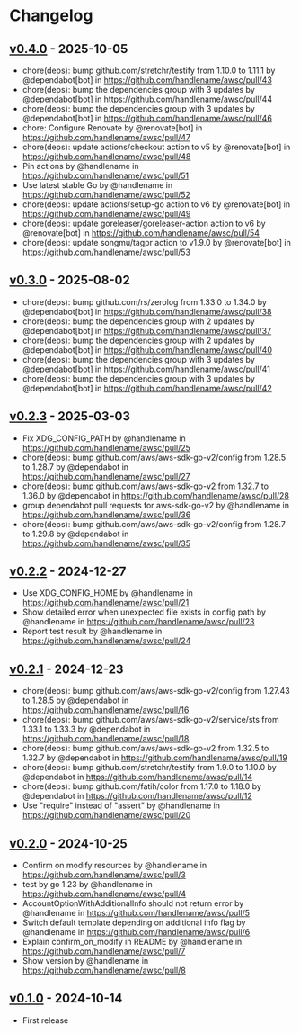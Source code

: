 # Changelog

## [v0.4.0](https://github.com/handlename/awsc/compare/v0.3.0...v0.4.0) - 2025-10-05
- chore(deps): bump github.com/stretchr/testify from 1.10.0 to 1.11.1 by @dependabot[bot] in https://github.com/handlename/awsc/pull/43
- chore(deps): bump the dependencies group with 3 updates by @dependabot[bot] in https://github.com/handlename/awsc/pull/44
- chore(deps): bump the dependencies group with 3 updates by @dependabot[bot] in https://github.com/handlename/awsc/pull/46
- chore: Configure Renovate by @renovate[bot] in https://github.com/handlename/awsc/pull/47
- chore(deps): update actions/checkout action to v5 by @renovate[bot] in https://github.com/handlename/awsc/pull/48
- Pin actions by @handlename in https://github.com/handlename/awsc/pull/51
- Use latest stable Go by @handlename in https://github.com/handlename/awsc/pull/52
- chore(deps): update actions/setup-go action to v6 by @renovate[bot] in https://github.com/handlename/awsc/pull/49
- chore(deps): update goreleaser/goreleaser-action action to v6 by @renovate[bot] in https://github.com/handlename/awsc/pull/54
- chore(deps): update songmu/tagpr action to v1.9.0 by @renovate[bot] in https://github.com/handlename/awsc/pull/53

## [v0.3.0](https://github.com/handlename/awsc/compare/v0.2.3...v0.3.0) - 2025-08-02
- chore(deps): bump github.com/rs/zerolog from 1.33.0 to 1.34.0 by @dependabot[bot] in https://github.com/handlename/awsc/pull/38
- chore(deps): bump the dependencies group with 2 updates by @dependabot[bot] in https://github.com/handlename/awsc/pull/37
- chore(deps): bump the dependencies group with 2 updates by @dependabot[bot] in https://github.com/handlename/awsc/pull/40
- chore(deps): bump the dependencies group with 3 updates by @dependabot[bot] in https://github.com/handlename/awsc/pull/41
- chore(deps): bump the dependencies group with 3 updates by @dependabot[bot] in https://github.com/handlename/awsc/pull/42

## [v0.2.3](https://github.com/handlename/awsc/compare/v0.2.2...v0.2.3) - 2025-03-03
- Fix XDG_CONFIG_PATH by @handlename in https://github.com/handlename/awsc/pull/25
- chore(deps): bump github.com/aws/aws-sdk-go-v2/config from 1.28.5 to 1.28.7 by @dependabot in https://github.com/handlename/awsc/pull/27
- chore(deps): bump github.com/aws/aws-sdk-go-v2 from 1.32.7 to 1.36.0 by @dependabot in https://github.com/handlename/awsc/pull/28
- group dependabot pull requests for aws-sdk-go-v2 by @handlename in https://github.com/handlename/awsc/pull/36
- chore(deps): bump github.com/aws/aws-sdk-go-v2/config from 1.28.7 to 1.29.8 by @dependabot in https://github.com/handlename/awsc/pull/35

## [v0.2.2](https://github.com/handlename/awsc/compare/v0.2.1...v0.2.2) - 2024-12-27
- Use XDG_CONFIG_HOME by @handlename in https://github.com/handlename/awsc/pull/21
- Show detailed error when unexpected file exists in config path by @handlename in https://github.com/handlename/awsc/pull/23
- Report test result by @handlename in https://github.com/handlename/awsc/pull/24

## [v0.2.1](https://github.com/handlename/awsc/compare/v0.2.0...v0.2.1) - 2024-12-23
- chore(deps): bump github.com/aws/aws-sdk-go-v2/config from 1.27.43 to 1.28.5 by @dependabot in https://github.com/handlename/awsc/pull/16
- chore(deps): bump github.com/aws/aws-sdk-go-v2/service/sts from 1.33.1 to 1.33.3 by @dependabot in https://github.com/handlename/awsc/pull/18
- chore(deps): bump github.com/aws/aws-sdk-go-v2 from 1.32.5 to 1.32.7 by @dependabot in https://github.com/handlename/awsc/pull/19
- chore(deps): bump github.com/stretchr/testify from 1.9.0 to 1.10.0 by @dependabot in https://github.com/handlename/awsc/pull/14
- chore(deps): bump github.com/fatih/color from 1.17.0 to 1.18.0 by @dependabot in https://github.com/handlename/awsc/pull/12
- Use "require" instead of "assert" by @handlename in https://github.com/handlename/awsc/pull/20

## [v0.2.0](https://github.com/handlename/awsc/compare/v0.1.0...v0.2.0) - 2024-10-25
- Confirm on modify resources by @handlename in https://github.com/handlename/awsc/pull/3
- test by go 1.23 by @handlename in https://github.com/handlename/awsc/pull/4
- AccountOptionWithAdditionalInfo should not return error by @handlename in https://github.com/handlename/awsc/pull/5
- Switch default template depending on additional info flag by @handlename in https://github.com/handlename/awsc/pull/6
- Explain confirm_on_modify in README by @handlename in https://github.com/handlename/awsc/pull/7
- Show version by @handlename in https://github.com/handlename/awsc/pull/8

## [v0.1.0](https://github.com/handlename/awsc/commits/v0.1.0) - 2024-10-14

- First release
